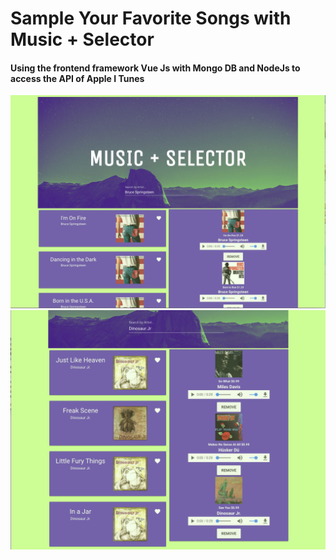 <h1>Sample Your Favorite Songs with Music + Selector</h1>

<h4>Using the frontend framework Vue Js with Mongo DB and NodeJs to access the API of Apple I Tunes</h4>

<img src="public/screen1.png">

<img src="public/screen2.png">
